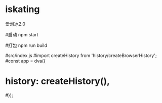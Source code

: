 # iskating
爱滑冰2.0

#启动 npm start

#打包 npm run build

#src/index.js
#import createHistory from 'history/createBrowserHistory';
#const app = dva({
#   history: createHistory(),
#});